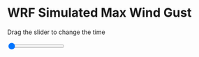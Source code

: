 <h1>WRF Simulated Max Wind Gust</h1>
<p>Drag the slider to change the time</p>

<div class="slidecontainer">
<input oninput='setImage(this)' class="slider" type="range" min="0" max="49" value="0" step="1" />
<img id='img'/>
</div>

<script>
var img = document.getElementById('img');
var img_array = ['/assets/images/wrf/w_wrfout_d01_2020-03-13_12:00:00.png',
'/assets/images/wrf/w_wrfout_d01_2020-03-13_13:00:00.png',
'/assets/images/wrf/w_wrfout_d01_2020-03-13_14:00:00.png',
'/assets/images/wrf/w_wrfout_d01_2020-03-13_15:00:00.png',
'/assets/images/wrf/w_wrfout_d01_2020-03-13_16:00:00.png',
'/assets/images/wrf/w_wrfout_d01_2020-03-13_17:00:00.png',
'/assets/images/wrf/w_wrfout_d01_2020-03-13_18:00:00.png',
'/assets/images/wrf/w_wrfout_d01_2020-03-13_19:00:00.png',
'/assets/images/wrf/w_wrfout_d01_2020-03-13_20:00:00.png',
'/assets/images/wrf/w_wrfout_d01_2020-03-13_21:00:00.png',
'/assets/images/wrf/w_wrfout_d01_2020-03-13_22:00:00.png',
'/assets/images/wrf/w_wrfout_d01_2020-03-13_23:00:00.png',
'/assets/images/wrf/w_wrfout_d01_2020-03-14_00:00:00.png',
'/assets/images/wrf/w_wrfout_d01_2020-03-14_01:00:00.png',
'/assets/images/wrf/w_wrfout_d01_2020-03-14_02:00:00.png',
'/assets/images/wrf/w_wrfout_d01_2020-03-14_03:00:00.png',
'/assets/images/wrf/w_wrfout_d01_2020-03-14_04:00:00.png',
'/assets/images/wrf/w_wrfout_d01_2020-03-14_05:00:00.png',
'/assets/images/wrf/w_wrfout_d01_2020-03-14_06:00:00.png',
'/assets/images/wrf/w_wrfout_d01_2020-03-14_07:00:00.png',
'/assets/images/wrf/w_wrfout_d01_2020-03-14_08:00:00.png',
'/assets/images/wrf/w_wrfout_d01_2020-03-14_09:00:00.png',
'/assets/images/wrf/w_wrfout_d01_2020-03-14_10:00:00.png',
'/assets/images/wrf/w_wrfout_d01_2020-03-14_11:00:00.png',
'/assets/images/wrf/w_wrfout_d01_2020-03-14_12:00:00.png',
'/assets/images/wrf/w_wrfout_d01_2020-03-14_13:00:00.png',
'/assets/images/wrf/w_wrfout_d01_2020-03-14_14:00:00.png',
'/assets/images/wrf/w_wrfout_d01_2020-03-14_15:00:00.png',
'/assets/images/wrf/w_wrfout_d01_2020-03-14_16:00:00.png',
'/assets/images/wrf/w_wrfout_d01_2020-03-14_17:00:00.png',
'/assets/images/wrf/w_wrfout_d01_2020-03-14_18:00:00.png',
'/assets/images/wrf/w_wrfout_d01_2020-03-14_19:00:00.png',
'/assets/images/wrf/w_wrfout_d01_2020-03-14_20:00:00.png',
'/assets/images/wrf/w_wrfout_d01_2020-03-14_21:00:00.png',
'/assets/images/wrf/w_wrfout_d01_2020-03-14_22:00:00.png',
'/assets/images/wrf/w_wrfout_d01_2020-03-14_23:00:00.png',
'/assets/images/wrf/w_wrfout_d01_2020-03-15_00:00:00.png',
'/assets/images/wrf/w_wrfout_d01_2020-03-15_01:00:00.png',
'/assets/images/wrf/w_wrfout_d01_2020-03-15_02:00:00.png',
'/assets/images/wrf/w_wrfout_d01_2020-03-15_03:00:00.png',
'/assets/images/wrf/w_wrfout_d01_2020-03-15_04:00:00.png',
'/assets/images/wrf/w_wrfout_d01_2020-03-15_05:00:00.png',
'/assets/images/wrf/w_wrfout_d01_2020-03-15_06:00:00.png',
'/assets/images/wrf/w_wrfout_d01_2020-03-15_07:00:00.png',
'/assets/images/wrf/w_wrfout_d01_2020-03-15_08:00:00.png',
'/assets/images/wrf/w_wrfout_d01_2020-03-15_09:00:00.png',
'/assets/images/wrf/w_wrfout_d01_2020-03-15_10:00:00.png',
'/assets/images/wrf/w_wrfout_d01_2020-03-15_11:00:00.png',
'/assets/images/wrf/w_wrfout_d01_2020-03-15_12:00:00.png',];
function setImage(obj)
{
        var value = obj.value;
        img.src = img_array[value];

}
</script>
